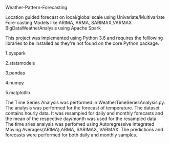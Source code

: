 Weather-Pattern-Forecasting

Location guided forecast on local/global scale using Univariate/Multivariate Fore-casting Models like ARIMA, ARMA, SARIMAX,VARMAX
BigDataWeatherAnalysis using Apache Spark

This project was implemented using Python 3.6 and requires the folllowing libraries to be installed as they're not found on the core Python package.

1.pyspark

2.statsmodels

3.pandas

4.numpy

5.matplotlib

The Time Series Analysis was performed in WeatherTimeSeriesAnalysis.py. 
The analysis was performed for the forecast of temperature. The dataset contains hourly data. It was resampled for daily and monthly forecasts and the mean of the respective day/month was used for the resampled data. The time sries analysis was perfomed using Autoregressive Integrated Moving Averages(ARIMA),ARMA, SARIMAX, VARMAX. The predictions and forecasts were performed for both daily and monthly samples.
